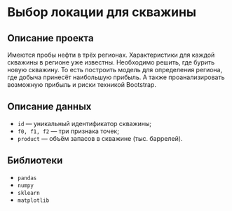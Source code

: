 # Выбор локации для скважины

## Описание проекта
Имеются пробы нефти в трёх регионах. Характеристики для каждой скважины в регионе уже известны. Необходимо решить, где бурить новую скважину. То есть построить модель для определения региона, где добыча принесёт наибольшую прибыль. А также проанализировать возможную прибыль и риски техникой Bootstrap.

## Описание данных
- ```id``` — уникальный идентификатор скважины;
- ```f0, f1, f2``` — три признака точек;
- ```product``` — объём запасов в скважине (тыс. баррелей).

## Библиотеки
- ```pandas```
- ```numpy```
- ```sklearn```
- ```matplotlib```